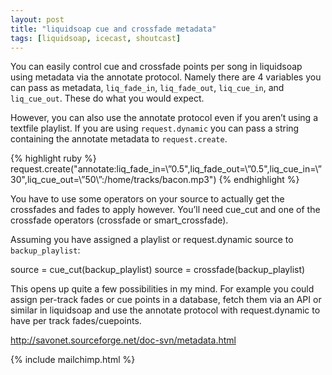 ```yaml
---
layout: post
title: "liquidsoap cue and crossfade metadata"
tags: [liquidsoap, icecast, shoutcast]
---
```


You can easily control cue and crossfade points per song in liquidsoap using metadata via the annotate protocol. Namely there are 4 variables you can pass as metadata, `liq_fade_in`, `liq_fade_out`, `liq_cue_in`, and `liq_cue_out`. These do what you would expect.

However, you can also use the annotate protocol even if you aren’t using a textfile playlist. If you are using `request.dynamic` you can pass a string containing the annotate metadata to `request.create`.

{% highlight ruby %}
request.create("annotate:liq_fade_in=\”0.5",liq_fade_out=\”0.5\",liq_cue_in=\”30\",liq_cue_out=\”50\”:/home/tracks/bacon.mp3")
{% endhighlight %}

You have to use some operators on your source to actually get the crossfades and fades to apply however. You’ll need cue_cut and one of the crossfade operators (crossfade or smart_crossfade).

Assuming you have assigned a playlist or request.dynamic source to `backup_playlist`:

source = cue_cut(backup_playlist)
source = crossfade(backup_playlist)

This opens up quite a few possibilities in my mind. For example you could assign per-track fades or cue points in a database, fetch them via an API or similar in liquidsoap and use the annotate protocol with request.dynamic to have per track fades/cuepoints.

http://savonet.sourceforge.net/doc-svn/metadata.html

{% include mailchimp.html %}
